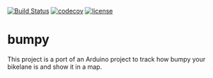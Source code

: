 [![Build Status](https://travis-ci.com/mltbnz/bumpy.svg?branch=develop)](https://travis-ci.com/mltbnz/bumpy)
[![codecov](https://codecov.io/gh/mltbnz/bumpy/branch/develop/graph/badge.svg)](https://codecov.io/gh/mltbnz/bumpy)
[![license](https://camo.githubusercontent.com/d4ab19b6654f17bb7ddd16769f679ad4d5250710/68747470733a2f2f696d672e736869656c64732e696f2f636f636f61706f64732f6c2f537461747573416c6572742e7376673f7374796c653d666c6174266c6162656c3d4c6963656e7365)](https://choosealicense.com/licenses/mit/)

# bumpy

This project is a port of an Arduino project to track how bumpy your bikelane is and show it in a map.
